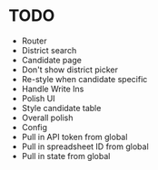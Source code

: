# TODO

* Router
 * District search
* Candidate page
 * Don't show district picker
 * Re-style when candidate specific
 * Handle Write Ins
* Polish UI
 * Style candidate table
 * Overall polish
* Config
 * Pull in API token from global
 * Pull in spreadsheet ID from global
 * Pull in state from global
